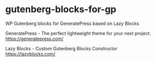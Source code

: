 # gutenberg-blocks-for-gp
WP Gutenberg blocks for GeneratePress based on Lazy Blocks


GeneratePress - The perfect lightweight theme for your next project.
https://generatepress.com/

Lazy Blocks - Custom Gutenberg Blocks Constructor
https://lazyblocks.com/
